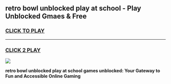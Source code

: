 
## retro bowl unblocked play at school - Play Unblocked Gmaes & Free
<h3>
<a href="https://news.freeplayer.one?title=retro_bowl_unblocked_play_at_school&ref=16F">CLICK TO PLAY</a></h3>
<hr>

<h3>
<a href="https://news.freeplayer.one?title=retro_bowl_unblocked_play_at_school&ref=16F">CLICK 2 PLAY</a>
  
</h3>

<a href="https://news.freeplayer.one?title=retro_bowl_unblocked_play_at_school&ref=16F/"><img src="https://clearcache.store/games.png"></a>


**retro bowl unblocked play at school games unblocked: Your Gateway to Fun and Accessible Online Gaming**

